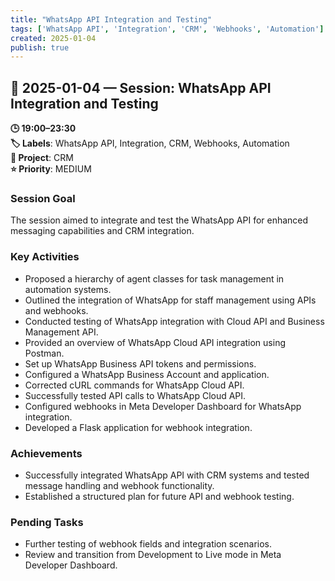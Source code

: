 ```yaml
---
title: "WhatsApp API Integration and Testing"
tags: ['WhatsApp API', 'Integration', 'CRM', 'Webhooks', 'Automation']
created: 2025-01-04
publish: true
---
```


## 📅 2025-01-04 — Session: WhatsApp API Integration and Testing

**🕒 19:00–23:30**  
**🏷️ Labels**: WhatsApp API, Integration, CRM, Webhooks, Automation  
**📂 Project**: CRM  
**⭐ Priority**: MEDIUM  


### Session Goal
The session aimed to integrate and test the WhatsApp API for enhanced messaging capabilities and CRM integration.

### Key Activities
- Proposed a hierarchy of agent classes for task management in automation systems.
- Outlined the integration of WhatsApp for staff management using APIs and webhooks.
- Conducted testing of WhatsApp integration with Cloud API and Business Management API.
- Provided an overview of WhatsApp Cloud API integration using Postman.
- Set up WhatsApp Business API tokens and permissions.
- Configured a WhatsApp Business Account and application.
- Corrected cURL commands for WhatsApp Cloud API.
- Successfully tested API calls to WhatsApp Cloud API.
- Configured webhooks in Meta Developer Dashboard for WhatsApp integration.
- Developed a Flask application for webhook integration.

### Achievements
- Successfully integrated WhatsApp API with CRM systems and tested message handling and webhook functionality.
- Established a structured plan for future API and webhook testing.

### Pending Tasks
- Further testing of webhook fields and integration scenarios.
- Review and transition from Development to Live mode in Meta Developer Dashboard.
